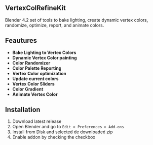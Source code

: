 ## VertexColRefineKit
Blender 4.2 set of tools to bake lighting, create dynamic vertex colors, randomize, optimize, report, and animate colors.

## Feautures
- **Bake Lighting to Vertex Colors**
- **Dynamic Vertex Color painting**
- **Color Randomizer**
- **Color Palette Reporting**
- **Vertex Color optimization**
- **Update current colors**
- **Vertex Color Sliders**
- **Color Gradient**
- **Animate Vertex Color**

## Installation
1. Download latest release
2. Open Blender and go  to `Edit > Preferences > Add-ons`
3. Install from Disk and selected de downloaded zip
4. Enable addon by checking the checkbox
